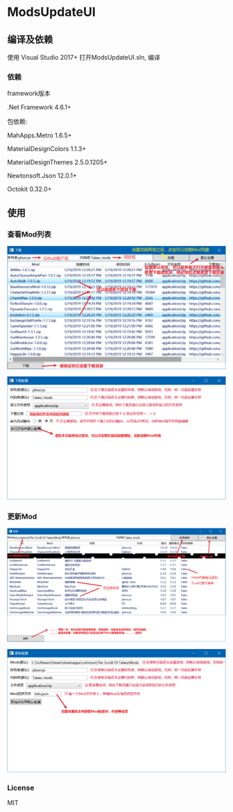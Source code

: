 # ModsUpdateUI

## 编译及依赖

使用 Visual Studio 2017+ 打开ModsUpdateUI.sln, 编译

### 依赖

framework版本

.Net Framework 4.6.1+

包依赖:

MahApps.Metro 1.6.5+

MaterialDesignColors 1.1.3+

MaterialDesignThemes 2.5.0.1205+

Newtonsoft.Json 12.0.1+

Octokit 0.32.0+

## 使用

### 查看Mod列表

![查看Mod](doc/picture/downloadList.png)

![配置项](doc/picture/downloadConfig.png)

### 更新Mod

![更新Mod](doc/picture/Update.png)

![配置项](doc/picture/UpdateConfig.png)

### License

MIT